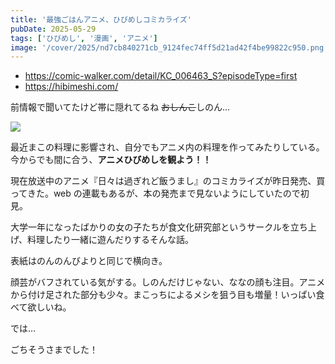 ```yaml
---
title: '最強ごはんアニメ、ひびめしコミカライズ'
pubDate: 2025-05-29
tags: ['ひびめし', '漫画', 'アニメ']
image: '/cover/2025/nd7cb840271cb_9124fec74ff5d21ad42f4be99822c950.png'
---
```


- https://comic-walker.com/detail/KC_006463_S?episodeType=first
- https://hibimeshi.com/

前情報で聞いてたけど帯に隠れてるね ~~おしんこ~~しのん…

![](https://pbs.twimg.com/media/GpOfXSQasAAhEfQ?format=jpg&name=large)

最近まこの料理に影響され、自分でもアニメ内の料理を作ってみたりしている。今からでも間に合う、**アニメひびめしを観よう！！**

現在放送中のアニメ『日々は過ぎれど飯うまし』のコミカライズが昨日発売、買ってきた。web の連載もあるが、本の発売まで見ないようにしていたので初見。

大学一年になったばかりの女の子たちが食文化研究部というサークルを立ち上げ、料理したり一緒に遊んだりするそんな話。

表紙はのんのんびよりと同じで横向き。

顔芸がバフされている気がする。しのんだけじゃない、ななの顔も注目。アニメから付け足された部分も少々。まこっちによるメシを狙う目も増量！いっぱい食べて欲しいね。  

では…

<div class="font-bold text-2xl text-center">ごちそうさまでした！</div>

